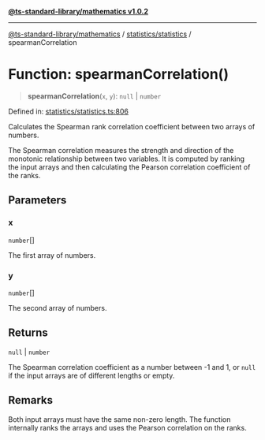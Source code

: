 [**@ts-standard-library/mathematics v1.0.2**](../../../README.md)

***

[@ts-standard-library/mathematics](../../../README.md) / [statistics/statistics](../README.md) / spearmanCorrelation

# Function: spearmanCorrelation()

> **spearmanCorrelation**(`x`, `y`): `null` \| `number`

Defined in: [statistics/statistics.ts:806](https://github.com/gabaudette/ts-stdlib/blob/4a412e6fb273dc9fcab54b84c05921f52dac4b3f/packages/mathematics/src/statistics/statistics.ts#L806)

Calculates the Spearman rank correlation coefficient between two arrays of numbers.

The Spearman correlation measures the strength and direction of the monotonic relationship
between two variables. It is computed by ranking the input arrays and then calculating
the Pearson correlation coefficient of the ranks.

## Parameters

### x

`number`[]

The first array of numbers.

### y

`number`[]

The second array of numbers.

## Returns

`null` \| `number`

The Spearman correlation coefficient as a number between -1 and 1,
         or `null` if the input arrays are of different lengths or empty.

## Remarks

Both input arrays must have the same non-zero length. The function internally ranks the arrays
and uses the Pearson correlation on the ranks.
